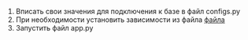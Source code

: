 1. Вписать свои значения для подключения к базе в файл configs.py
2. При необходимости установить зависимости из файла [файла](https://github.com/yi1lei6a3/HomeWork_Database/blob/main/requirements.txt "requirements.txt")
3. Запустить файл app.py